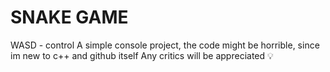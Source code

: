 # SNAKE GAME 
WASD - control
A simple console project, the code might be horrible, since im new to c++ and github itself 
Any critics will be appreciated 💡
